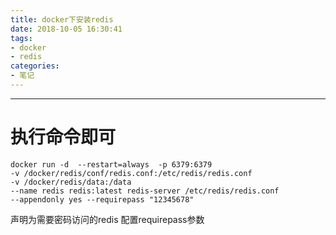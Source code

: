```yaml
---
title: docker下安装redis
date: 2018-10-05 16:30:41
tags:
- docker
- redis
categories:
- 笔记
---
```


----------
# 执行命令即可
```
docker run -d  --restart=always  -p 6379:6379
-v /docker/redis/conf/redis.conf:/etc/redis/redis.conf 
-v /docker/redis/data:/data
--name redis redis:latest redis-server /etc/redis/redis.conf
--appendonly yes --requirepass "12345678"
```
声明为需要密码访问的redis 配置requirepass参数
